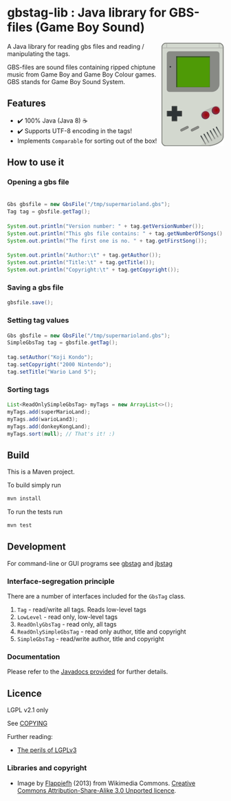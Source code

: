 # gbstag-lib : Java library for GBS-files (Game Boy Sound)
<img src="gameboy.png" alt="Game Boy" align="right">

A Java library for reading gbs files and reading / manipulating the tags.

GBS-files are sound files containing ripped chiptune music from Game Boy and
Game Boy Colour games. GBS stands for Game Boy Sound System.


## Features
* :heavy_check_mark: 100% Java (Java 8) :coffee:
* :heavy_check_mark: Supports UTF-8 encoding in the tags!
* Implements <code>Comparable</code> for sorting out of the box!

## How to use it

### Opening a gbs file
```java

Gbs gbsfile = new GbsFile("/tmp/supermarioland.gbs");
Tag tag = gbsfile.getTag();

System.out.println("Version number: " + tag.getVersionNumber());
System.out.println("This gbs file contains: " + tag.getNumberOfSongs() + " songs");
System.out.println("The first one is no. " + tag.getFirstSong());

System.out.println("Author:\t" + tag.getAuthor());
System.out.println("Title:\t" + tag.getTitle());
System.out.println("Copyright:\t" + tag.getCopyright());
```

### Saving a gbs file
```java
gbsfile.save();
```

### Setting tag values
```java
Gbs gbsfile = new GbsFile("/tmp/supermarioland.gbs");
SimpleGbsTag tag = gbsfile.getTag();

tag.setAuthor("Koji Kondo");
tag.setCopyright("2000 Nintendo");
tag.setTitle("Wario Land 5");
```

### Sorting tags
```java
List<ReadOnlySimpleGbsTag> myTags = new ArrayList<>();
myTags.add(superMarioLand);
myTags.add(warioLand3);
myTags.add(donkeyKongLand);
myTags.sort(null); // That's it! :)
```

## Build
This is a Maven project.

To build simply run
```sh
mvn install
```

To run the tests run
```sh
mvn test
```


## Development
For command-line or GUI programs see [gbstag](https://www.github.com/ullenius/gbstag) and [jbstag](https://www.github.com/ullenius/jbstag)

### Interface-segregation principle
There are a number of interfaces included for the <code>GbsTag</code> class.

1. <code>Tag</code> - read/write all tags. Reads low-level tags
1. <code>LowLevel</code> - read only, low-level tags
1. <code>ReadOnlyGbsTag</code> - read only, all tags
1. <code>ReadOnlySimpleGbsTag</code> - read only author, title and copyright
1. <code>SimpleGbsTag</code> - read/write author, title and copyright

### Documentation
Please refer to the [Javadocs provided](https://ullenius.github.io/gbs-lib/) for further details.

## Licence
LGPL v2.1 only

See [COPYING](COPYING)

Further reading:
* [The perils of LGPLv3](https://nikmav.blogspot.com/2013/03/the-perils-of-lgplv3.html)

### Libraries and copyright
* Image by [Flappiefh](https://fr.wikipedia.org/wiki/Utilisateur:Flappiefh) (2013) from Wikimedia Commons. [Creative Commons Attribution-Share-Alike 3.0 Unported licence](https://creativecommons.org/licenses/by-sa/3.0/deed.en).
